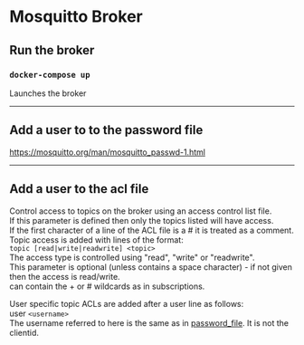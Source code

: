 # Mosquitto Broker

## Run the broker
### `docker-compose up`
Launches the broker

___

## Add a user to to the password file
https://mosquitto.org/man/mosquitto_passwd-1.html
___
## Add a user to the acl file
Control access to topics on the broker using an access control list file. \
If this parameter is defined then only the topics listed will have access. \
If the first character of a line of the ACL file is a # it is treated as a
comment. \
Topic access is added with lines of the format: \
`topic [read|write|readwrite] <topic>` \
The access type is controlled using "read", "write" or "readwrite". \
This parameter is optional (unless <topic> contains a space character) - if not
given then the access is read/write.  \
<topic> can contain the + or # wildcards as in subscriptions.

User specific topic ACLs are added after a user line as follows: \
user `<username>` \
The username referred to here is the same as in [password_file](./mqtt/password). It is not the clientid.
